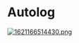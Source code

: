 # Autolog

[![1621166514430.png](https://i.postimg.cc/15W7pg1G/1621166514430.png)](https://postimg.cc/qz3GrvRq)